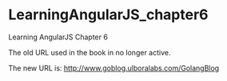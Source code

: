 # LearningAngularJS_chapter6
Learning AngularJS Chapter 6

The old URL used in the book in no longer active.

The new URL is: http://www.goblog.ulboralabs.com/GolangBlog
